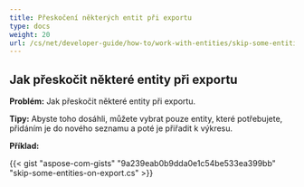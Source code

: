 ```yaml
---
title: Přeskočení některých entit při exportu
type: docs
weight: 20
url: /cs/net/developer-guide/how-to/work-with-entities/skip-some-entities-on-export/
---
```



## **Jak přeskočit některé entity při exportu**

**Problém:** Jak přeskočit některé entity při exportu.

**Tipy:** Abyste toho dosáhli, můžete vybrat pouze entity, které potřebujete, přidáním je do nového seznamu a poté je přiřadit k výkresu.

**Příklad:**

{{< gist "aspose-com-gists" "9a239eab0b9dda0e1c54be533ea399bb" "skip-some-entities-on-export.cs" >}}
